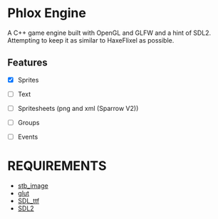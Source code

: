 # Phlox Engine

A C++ game engine built with OpenGL and GLFW and a hint of SDL2. Attempting to keep it as similar to HaxeFlixel as possible.

## Features

- [x] Sprites
- [ ] Text
- [ ] Spritesheets (png and xml (Sparrow V2))
- [ ] Groups
- [ ] Events


# REQUIREMENTS

- [stb_image](https://github.com/nothings/stb)
- [glut](https://www.opengl.org/resources/libraries/glut/)
- [SDL_ttf](https://github.com/libsdl-org/SDL_ttf)
- [SDL2](https://github.com/libsdl-org/SDL/releases/tag/release-2.30.8)